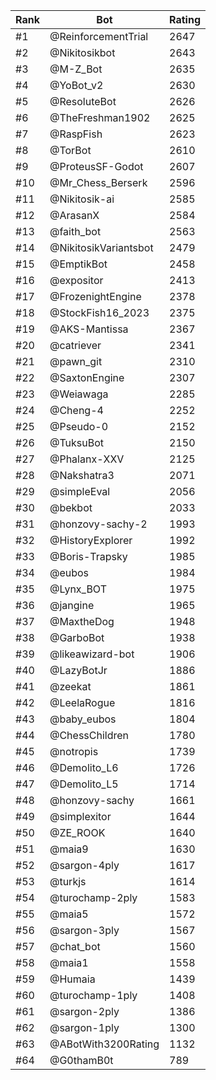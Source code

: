 Rank|Bot|Rating
---|---|---
#1|@ReinforcementTrial|2647
#2|@Nikitosikbot|2643
#3|@M-Z_Bot|2635
#4|@YoBot_v2|2630
#5|@ResoluteBot|2626
#6|@TheFreshman1902|2625
#7|@RaspFish|2623
#8|@TorBot|2610
#9|@ProteusSF-Godot|2607
#10|@Mr_Chess_Berserk|2596
#11|@Nikitosik-ai|2585
#12|@ArasanX|2584
#13|@faith_bot|2563
#14|@NikitosikVariantsbot|2479
#15|@EmptikBot|2458
#16|@expositor|2413
#17|@FrozenightEngine|2378
#18|@StockFish16_2023|2375
#19|@AKS-Mantissa|2367
#20|@catriever|2341
#21|@pawn_git|2310
#22|@SaxtonEngine|2307
#23|@Weiawaga|2285
#24|@Cheng-4|2252
#25|@Pseudo-0|2152
#26|@TuksuBot|2150
#27|@Phalanx-XXV|2125
#28|@Nakshatra3|2071
#29|@simpleEval|2056
#30|@bekbot|2033
#31|@honzovy-sachy-2|1993
#32|@HistoryExplorer|1992
#33|@Boris-Trapsky|1985
#34|@eubos|1984
#35|@Lynx_BOT|1975
#36|@jangine|1965
#37|@MaxtheDog|1948
#38|@GarboBot|1938
#39|@likeawizard-bot|1906
#40|@LazyBotJr|1886
#41|@zeekat|1861
#42|@LeelaRogue|1816
#43|@baby_eubos|1804
#44|@ChessChildren|1780
#45|@notropis|1739
#46|@Demolito_L6|1726
#47|@Demolito_L5|1714
#48|@honzovy-sachy|1661
#49|@simplexitor|1644
#50|@ZE_ROOK|1640
#51|@maia9|1630
#52|@sargon-4ply|1617
#53|@turkjs|1614
#54|@turochamp-2ply|1583
#55|@maia5|1572
#56|@sargon-3ply|1567
#57|@chat_bot|1560
#58|@maia1|1558
#59|@Humaia|1439
#60|@turochamp-1ply|1408
#61|@sargon-2ply|1386
#62|@sargon-1ply|1300
#63|@ABotWith3200Rating|1132
#64|@G0thamB0t|789
